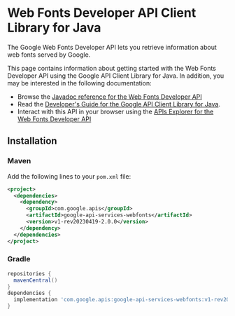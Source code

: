 # Web Fonts Developer API Client Library for Java

The Google Web Fonts Developer API lets you retrieve information about web fonts served by Google.

This page contains information about getting started with the Web Fonts Developer API
using the Google API Client Library for Java. In addition, you may be interested
in the following documentation:

* Browse the [Javadoc reference for the Web Fonts Developer API][javadoc]
* Read the [Developer's Guide for the Google API Client Library for Java][google-api-client].
* Interact with this API in your browser using the [APIs Explorer for the Web Fonts Developer API][api-explorer]

## Installation

### Maven

Add the following lines to your `pom.xml` file:

```xml
<project>
  <dependencies>
    <dependency>
      <groupId>com.google.apis</groupId>
      <artifactId>google-api-services-webfonts</artifactId>
      <version>v1-rev20230419-2.0.0</version>
    </dependency>
  </dependencies>
</project>
```

### Gradle

```gradle
repositories {
  mavenCentral()
}
dependencies {
  implementation 'com.google.apis:google-api-services-webfonts:v1-rev20230419-2.0.0'
}
```

[javadoc]: https://googleapis.dev/java/google-api-services-webfonts/latest/index.html
[google-api-client]: https://github.com/googleapis/google-api-java-client/
[api-explorer]: https://developers.google.com/apis-explorer/#p/webfonts/v1/
